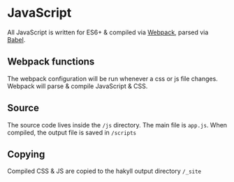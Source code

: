 # JavaScript

All JavaScript is written for ES6+ & compiled via [Webpack](https://webpack.js.org/),
parsed via [Babel](https://babeljs.io/).

## Webpack functions

The webpack configuration will be run whenever a css or js file changes. Webpack
will parse & compile JavaScript & CSS.

## Source

The source code lives inside the `/js` directory.
The main file is `app.js`.
When compiled, the output file is saved in `/scripts`

## Copying

Compiled CSS & JS are copied to the hakyll output directory `/_site`